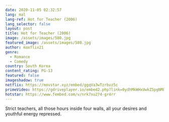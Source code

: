 ```yaml
---
date: 2020-11-05 02:32:57
lang: mal
lang-ref: Hot for Teacher (2006)
lang_selector: false
layout: post
title: Hot for Teacher (2006)
image: /assets/images/580.jpg
featured_image: /assets/images/580.jpg
author: maxflix21
genre:
  - Romance
  - Comedy
country: South Korea
content_rating: PG-13
featured: false
imageshadow: true
netflix: https://movstar.xyz/embed/ggqVa3wTzrbvz5c
primeVideo: https://gdriveplayer.io/embed2.php?link=0ydhMkWHxUwkZ5pgNML9DA3f2Fjz3yMF%252BSu13Pt0lQxyWSaxL53qQ58mVwANtbGoQlJxykGLJREWy9vxmYiOd8OAMOFDN50DIQ2pV9I6zQMsUauLs8K8Rgt2crCDHhuEbpmEHnsWVgE7EA7pACO3gwgUDrEpq%252FtQNyNd%252BgDzZ3oh%252BEvoP6O2VMXBtn1PtXVig%253D
hotstar: https://www.fembed.com/v/nrk7xu274-gr4rr
---
```

Strict teachers, all those hours inside four walls, all your desires and youthful energy repressed.